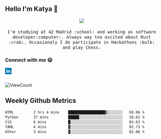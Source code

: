 
## Hello I'm Katya :wave:

<p align="center">
  <img src="https://raw.githubusercontent.com/coderjojo/coderjojo/master/img/github.gif" width=100>
  <br><br>
  <samp>
    I'm studying at 42 Madrid :school: </a> and working as software developer:computer:. Always way too excited about Rust :crab:. Occasionaly I do participate in Hackathons :bulb: and play Chess.
  </samp>
</p>

### Connect with me :smiley:
<a href="https://www.linkedin.com/in/ekaterina-prusakova-b209b494/">
  <img align="left" alt="Katya Prusakova" width="21px" src="https://raw.githubusercontent.com/edent/SuperTinyIcons/099dc12b59179d07d534069bc8551718f786d91a/images/svg/linkedin.svg" />
</a>
<br/><br/>


<!--  ![visitors](https://visitor-badge.glitch.me/badge?page_id=KatyaPrusakova/KatyaPrusakova) -->

![ViewCount](https://views.whatilearened.today/views/github/KatyaPrusakova/views.svg)

## Weekly Github Metrics

<!--START_SECTION:waka-->

```text
HTML         2 hrs 4 mins    █████████████████▒░░░░░░░   69.06 %
Python       37 mins         █████░░░░░░░░░░░░░░░░░░░░   20.61 %
CSS          6 mins          █░░░░░░░░░░░░░░░░░░░░░░░░   03.63 %
YAML         4 mins          ▓░░░░░░░░░░░░░░░░░░░░░░░░   02.73 %
Other        3 mins          ▓░░░░░░░░░░░░░░░░░░░░░░░░   02.08 %
```

<!--END_SECTION:waka-->